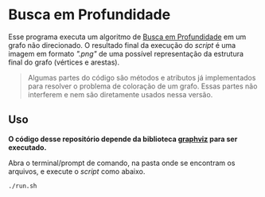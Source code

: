 # Busca em Profundidade

Esse programa executa um algoritmo de [Busca em Profundidade](https://pt.wikipedia.org/wiki/Busca_em_profundidade) em um grafo não direcionado. O resultado final da execução do *script* é uma imagem em formato *".png"* de uma possível representação da estrutura final do grafo (vértices e arestas).

> Algumas partes do código são métodos e atributos já implementados para resolver o problema de coloração de um grafo. Essas partes não interferem e nem são diretamente usados nessa versão.

## Uso

**O código desse repositório depende da biblioteca [graphviz](https://www.graphviz.org) para ser executado.**

Abra o terminal/prompt de comando, na pasta onde se encontram os arquivos, e execute o *script* como abaixo.

```bash
./run.sh 
```